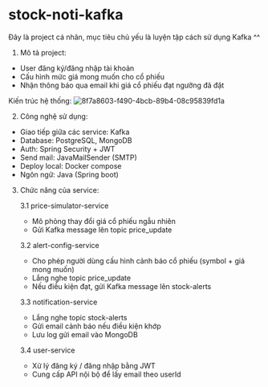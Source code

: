 # stock-noti-kafka
Đây là project cá nhân, mục tiêu chủ yếu là luyện tập cách sử dụng Kafka ^^

1. Mô tả project:
- User đăng ký/đăng nhập tài khoản
- Cấu hình mức giá mong muốn cho cổ phiếu
- Nhận thông báo qua email khi giá cổ phiếu đạt ngưỡng đã đặt

Kiến trúc hệ thống:
![8f7a8603-f490-4bcb-89b4-08c95839fd1a](https://github.com/user-attachments/assets/a954e209-d41a-4392-8ae9-4a03e4c45ec5)

2. Công nghệ sử dụng:
- Giao tiếp giữa các service: Kafka
- Database: PostgreSQL, MongoDB
- Auth: Spring Security + JWT
- Send mail: JavaMailSender (SMTP)
- Deploy local: Docker compose
- Ngôn ngữ: Java (Spring boot)

3. Chức năng của service:
   
   3.1 price-simulator-service
   - Mô phỏng thay đổi giá cổ phiếu ngẫu nhiên
   - Gửi Kafka message lên topic price_update
  
   3.2 alert-config-service
   - Cho phép người dùng cấu hình cảnh báo cổ phiếu (symbol + giá mong muốn)
   - Lắng nghe topic price_update
   - Nếu điều kiện đạt, gửi Kafka message lên stock-alerts
     
   3.3 notification-service
   - Lắng nghe topic stock-alerts
   - Gửi email cảnh báo nếu điều kiện khớp
   - Lưu log gửi email vào MongoDB
     
   3.4 user-service
   - Xử lý đăng ký / đăng nhập bằng JWT
   - Cung cấp API nội bộ để lấy email theo userId


